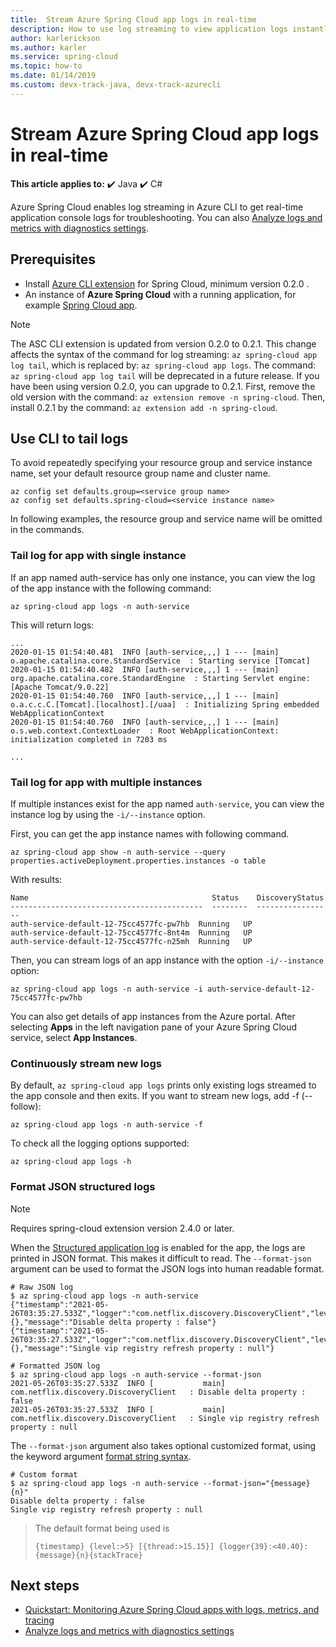 ```yaml
---
title:  Stream Azure Spring Cloud app logs in real-time
description: How to use log streaming to view application logs instantly 
author: karlerickson
ms.author: karler
ms.service: spring-cloud
ms.topic: how-to
ms.date: 01/14/2019
ms.custom: devx-track-java, devx-track-azurecli
---
```


# Stream Azure Spring Cloud app logs in real-time

**This article applies to:** ✔️ Java ✔️ C#

Azure Spring Cloud enables log streaming in Azure CLI to get real-time application console logs for troubleshooting. You can also [Analyze logs and metrics with diagnostics settings](./diagnostic-services.md).

## Prerequisites

* Install [Azure CLI extension](/cli/azure/install-azure-cli) for Spring Cloud, minimum version 0.2.0 .
* An instance of **Azure Spring Cloud** with a running application, for example [Spring Cloud app](./quickstart.md).

> [!NOTE]
>  The ASC CLI extension is updated from version 0.2.0 to 0.2.1. This change affects the syntax of the command for log streaming: `az spring-cloud app log tail`, which is replaced by: `az spring-cloud app logs`. The command: `az spring-cloud app log tail` will be deprecated in a future release. If you have been using version 0.2.0, you can upgrade to 0.2.1. First, remove the old version with the command: `az extension remove -n spring-cloud`.  Then, install 0.2.1 by the command: `az extension add -n spring-cloud`.

## Use CLI to tail logs

To avoid repeatedly specifying your resource group and service instance name, set your default resource group name and cluster name.
```azurecli
az config set defaults.group=<service group name>
az config set defaults.spring-cloud=<service instance name>
```
In following examples, the resource group and service name will be omitted in the commands.

### Tail log for app with single instance
If an app named auth-service has only one instance, you can view the log of the app instance with the following command:
```azurecli
az spring-cloud app logs -n auth-service
```
This will return logs:
```output
...
2020-01-15 01:54:40.481  INFO [auth-service,,,] 1 --- [main] o.apache.catalina.core.StandardService  : Starting service [Tomcat]
2020-01-15 01:54:40.482  INFO [auth-service,,,] 1 --- [main] org.apache.catalina.core.StandardEngine  : Starting Servlet engine: [Apache Tomcat/9.0.22]
2020-01-15 01:54:40.760  INFO [auth-service,,,] 1 --- [main] o.a.c.c.C.[Tomcat].[localhost].[/uaa]  : Initializing Spring embedded WebApplicationContext
2020-01-15 01:54:40.760  INFO [auth-service,,,] 1 --- [main] o.s.web.context.ContextLoader  : Root WebApplicationContext: initialization completed in 7203 ms

...
```

### Tail log for app with multiple instances
If multiple instances exist for the app named `auth-service`, you can view the instance log by using the `-i/--instance` option. 

First, you can get the app instance names with following command.

```azurecli
az spring-cloud app show -n auth-service --query properties.activeDeployment.properties.instances -o table
```
With results:

```output
Name                                         Status    DiscoveryStatus
-------------------------------------------  --------  -----------------
auth-service-default-12-75cc4577fc-pw7hb  Running   UP
auth-service-default-12-75cc4577fc-8nt4m  Running   UP
auth-service-default-12-75cc4577fc-n25mh  Running   UP
``` 
Then, you can stream logs of an app instance with the option `-i/--instance` option:

```azurecli
az spring-cloud app logs -n auth-service -i auth-service-default-12-75cc4577fc-pw7hb
```

You can also get details of app instances from the Azure portal.  After selecting **Apps** in the left navigation pane of your Azure Spring Cloud service, select **App Instances**.

### Continuously stream new logs
By default, `az spring-cloud app logs` prints only existing logs streamed to the app console and then exits. If you want to stream new logs, add -f (--follow):  

```azurecli
az spring-cloud app logs -n auth-service -f
``` 
To check all the logging options supported:
```azurecli
az spring-cloud app logs -h 
```

### Format JSON structured logs

> [!NOTE]
> Requires spring-cloud extension version 2.4.0 or later.

When the [Structured application log](./structured-app-log.md) is enabled for the app, the logs are printed in JSON format. This makes it difficult to read. The `--format-json` argument can be used to format the JSON logs into human readable format.

```shell
# Raw JSON log
$ az spring-cloud app logs -n auth-service
{"timestamp":"2021-05-26T03:35:27.533Z","logger":"com.netflix.discovery.DiscoveryClient","level":"INFO","thread":"main","mdc":{},"message":"Disable delta property : false"}
{"timestamp":"2021-05-26T03:35:27.533Z","logger":"com.netflix.discovery.DiscoveryClient","level":"INFO","thread":"main","mdc":{},"message":"Single vip registry refresh property : null"}

# Formatted JSON log
$ az spring-cloud app logs -n auth-service --format-json
2021-05-26T03:35:27.533Z  INFO [           main] com.netflix.discovery.DiscoveryClient   : Disable delta property : false
2021-05-26T03:35:27.533Z  INFO [           main] com.netflix.discovery.DiscoveryClient   : Single vip registry refresh property : null
```

The `--format-json` argument also takes optional customized format, using the keyword argument [format string syntax](https://docs.python.org/3/library/string.html#format-string-syntax).

```shell
# Custom format
$ az spring-cloud app logs -n auth-service --format-json="{message}{n}"
Disable delta property : false
Single vip registry refresh property : null
```

> The default format being used is
> ```
> {timestamp} {level:>5} [{thread:>15.15}] {logger{39}:<40.40}: {message}{n}{stackTrace}
> ```

## Next steps
* [Quickstart: Monitoring Azure Spring Cloud apps with logs, metrics, and tracing](./quickstart-logs-metrics-tracing.md)
* [Analyze logs and metrics with diagnostics settings](./diagnostic-services.md)
